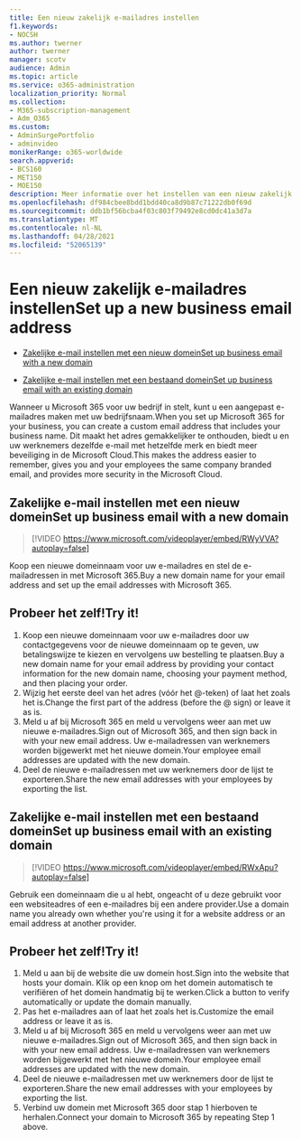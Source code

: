 ```yaml
---
title: Een nieuw zakelijk e-mailadres instellen
f1.keywords:
- NOCSH
ms.author: twerner
author: twerner
manager: scotv
audience: Admin
ms.topic: article
ms.service: o365-administration
localization_priority: Normal
ms.collection:
- M365-subscription-management
- Adm_O365
ms.custom:
- AdminSurgePortfolio
- adminvideo
monikerRange: o365-worldwide
search.appverid:
- BCS160
- MET150
- MOE150
description: Meer informatie over het instellen van een nieuw zakelijk e-mailadres.
ms.openlocfilehash: df984cbee8bdd1bdd40ca8d9b87c71222db0f69d
ms.sourcegitcommit: ddb1bf56bcba4f03c803f79492e8cd0dc41a3d7a
ms.translationtype: MT
ms.contentlocale: nl-NL
ms.lasthandoff: 04/28/2021
ms.locfileid: "52065139"
---
```

# <a name="set-up-a-new-business-email-address"></a><span data-ttu-id="a7259-103">Een nieuw zakelijk e-mailadres instellen</span><span class="sxs-lookup"><span data-stu-id="a7259-103">Set up a new business email address</span></span>

- [<span data-ttu-id="a7259-104">Zakelijke e-mail instellen met een nieuw domein</span><span class="sxs-lookup"><span data-stu-id="a7259-104">Set up business email with a new domain</span></span>](#set-up-business-email-with-a-new-domain)

- [<span data-ttu-id="a7259-105">Zakelijke e-mail instellen met een bestaand domein</span><span class="sxs-lookup"><span data-stu-id="a7259-105">Set up business email with an existing domain</span></span>](#set-up-business-email-with-an-existing-domain)

<span data-ttu-id="a7259-106">Wanneer u Microsoft 365 voor uw bedrijf in stelt, kunt u een aangepast e-mailadres maken met uw bedrijfsnaam.</span><span class="sxs-lookup"><span data-stu-id="a7259-106">When you set up Microsoft 365 for your business, you can create a custom email address that includes your business name.</span></span> <span data-ttu-id="a7259-107">Dit maakt het adres gemakkelijker te onthouden, biedt u en uw werknemers dezelfde e-mail met hetzelfde merk en biedt meer beveiliging in de Microsoft Cloud.</span><span class="sxs-lookup"><span data-stu-id="a7259-107">This makes the address easier to remember, gives you and your employees the same company branded email, and provides more security in the Microsoft Cloud.</span></span> 

## <a name="set-up-business-email-with-a-new-domain"></a><span data-ttu-id="a7259-108">Zakelijke e-mail instellen met een nieuw domein</span><span class="sxs-lookup"><span data-stu-id="a7259-108">Set up business email with a new domain</span></span>

> [!VIDEO https://www.microsoft.com/videoplayer/embed/RWyVVA?autoplay=false]

<span data-ttu-id="a7259-109">Koop een nieuwe domeinnaam voor uw e-mailadres en stel de e-mailadressen in met Microsoft 365.</span><span class="sxs-lookup"><span data-stu-id="a7259-109">Buy a new domain name for your email address and set up the email addresses with Microsoft 365.</span></span> 

## <a name="try-it"></a><span data-ttu-id="a7259-110">Probeer het zelf!</span><span class="sxs-lookup"><span data-stu-id="a7259-110">Try it!</span></span>
 
1. <span data-ttu-id="a7259-111">Koop een nieuwe domeinnaam voor uw e-mailadres door uw contactgegevens voor de nieuwe domeinnaam op te geven, uw betalingswijze te kiezen en vervolgens uw bestelling te plaatsen.</span><span class="sxs-lookup"><span data-stu-id="a7259-111">Buy a new domain name for your email address by providing your contact information for the new domain name, choosing your payment method, and then placing your order.</span></span>
1. <span data-ttu-id="a7259-112">Wijzig het eerste deel van het adres (vóór het @-teken) of laat het zoals het is.</span><span class="sxs-lookup"><span data-stu-id="a7259-112">Change the first part of the address (before the @ sign) or leave it as is.</span></span> 
1. <span data-ttu-id="a7259-113">Meld u af bij Microsoft 365 en meld u vervolgens weer aan met uw nieuwe e-mailadres.</span><span class="sxs-lookup"><span data-stu-id="a7259-113">Sign out of Microsoft 365, and then sign back in with your new email address.</span></span> <span data-ttu-id="a7259-114">Uw e-mailadressen van werknemers worden bijgewerkt met het nieuwe domein.</span><span class="sxs-lookup"><span data-stu-id="a7259-114">Your employee email addresses are updated with the new domain.</span></span> 
1. <span data-ttu-id="a7259-115">Deel de nieuwe e-mailadressen met uw werknemers door de lijst te exporteren.</span><span class="sxs-lookup"><span data-stu-id="a7259-115">Share the new email addresses with your employees by exporting the list.</span></span> 

## <a name="set-up-business-email-with-an-existing-domain"></a><span data-ttu-id="a7259-116">Zakelijke e-mail instellen met een bestaand domein</span><span class="sxs-lookup"><span data-stu-id="a7259-116">Set up business email with an existing domain</span></span>

> [!VIDEO https://www.microsoft.com/videoplayer/embed/RWxApu?autoplay=false]

<span data-ttu-id="a7259-117">Gebruik een domeinnaam die u al hebt, ongeacht of u deze gebruikt voor een websiteadres of een e-mailadres bij een andere provider.</span><span class="sxs-lookup"><span data-stu-id="a7259-117">Use a domain name you already own whether you're using it for a website address or an email address at another provider.</span></span> 

## <a name="try-it"></a><span data-ttu-id="a7259-118">Probeer het zelf!</span><span class="sxs-lookup"><span data-stu-id="a7259-118">Try it!</span></span>
 
1. <span data-ttu-id="a7259-119">Meld u aan bij de website die uw domein host.</span><span class="sxs-lookup"><span data-stu-id="a7259-119">Sign into the website that hosts your domain.</span></span> <span data-ttu-id="a7259-120">Klik op een knop om het domein automatisch te verifiëren of het domein handmatig bij te werken.</span><span class="sxs-lookup"><span data-stu-id="a7259-120">Click a button to verify automatically or update the domain manually.</span></span> 
1. <span data-ttu-id="a7259-121">Pas het e-mailadres aan of laat het zoals het is.</span><span class="sxs-lookup"><span data-stu-id="a7259-121">Customize the email address or leave it as is.</span></span> 
1. <span data-ttu-id="a7259-122">Meld u af bij Microsoft 365 en meld u vervolgens weer aan met uw nieuwe e-mailadres.</span><span class="sxs-lookup"><span data-stu-id="a7259-122">Sign out of Microsoft 365, and then sign back in with your new email address.</span></span> <span data-ttu-id="a7259-123">Uw e-mailadressen van werknemers worden bijgewerkt met het nieuwe domein.</span><span class="sxs-lookup"><span data-stu-id="a7259-123">Your employee email addresses are updated with the new domain.</span></span> 
1. <span data-ttu-id="a7259-124">Deel de nieuwe e-mailadressen met uw werknemers door de lijst te exporteren.</span><span class="sxs-lookup"><span data-stu-id="a7259-124">Share the new email addresses with your employees by exporting the list.</span></span>
1. <span data-ttu-id="a7259-125">Verbind uw domein met Microsoft 365 door stap 1 hierboven te herhalen.</span><span class="sxs-lookup"><span data-stu-id="a7259-125">Connect your domain to Microsoft 365 by repeating Step 1 above.</span></span> 
